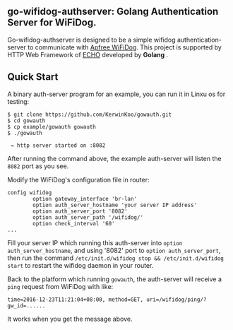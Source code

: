 ## go-wifidog-authserver: Golang Authentication Server for WiFiDog.

Go-wifidog-authserver is designed to be a simple wifidog authentication-server to communicate with [Apfree WiFiDog](https://github.com/liudf0716/apfree_wifidog). This project is supported by HTTP Web Framework of [ECHO](https://github.com/labstack/echo) developed by **Golang** .

## Quick Start

A binary auth-server program for an example, you can run it in Linxu os for testing:

```
$ git clone https://github.com/KerwinKoo/gowauth.git
$ cd gowauth 
$ cp example/gowauth gowauth
$ ./gowauth

 ⇛ http server started on :8082

```  

After running the command above, the example auth-server will listen the `8082` port as you see.

Modify the WiFiDog's configuration file in router:

```
config wifidog
        option gateway_interface 'br-lan'
        option auth_server_hostname 'your server IP address'
        option auth_server_port '8082'
        option auth_server_path '/wifidog/'
        option check_interval '60'
...

```

Fill your server IP which running this auth-server into `option auth_server_hostname`, and using '8082' port to `option auth_server_port`, then run the command `/etc/init.d/wifidog stop && /etc/init.d/wifidog start` to restart the wifidog daemon in your router.


Back to the platform which running `gowauth`, the auth-server will receive a `ping` request from WiFiDog with  like:

```
time=2016-12-23T11:21:04+08:00, method=GET, uri=/wifidog/ping/?gw_id=......
```

It works when you get the message above.
